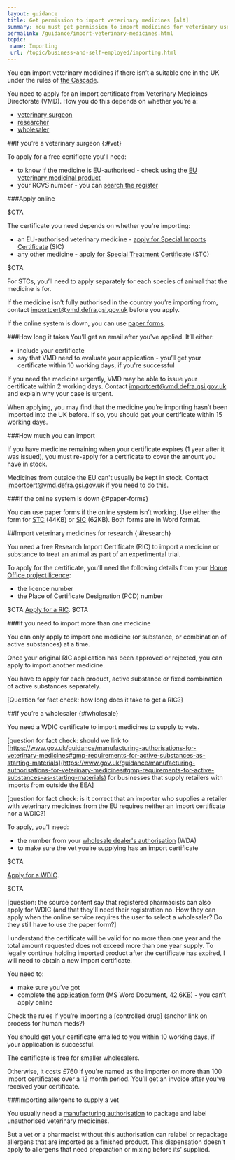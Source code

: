 ```yaml
---
layout: guidance
title: Get permission to import veterinary medicines [alt]
summary: You must get permission to import medicines for veterinary use.
permalink: /guidance/import-veterinary-medicines.html
topic:
 name: Importing
 url: /topic/business-and-self-employed/importing.html
---
```

You can import veterinary medicines if there isn’t a suitable one in the UK under the rules of [the Cascade](https://www.gov.uk/guidance/the-cascade-prescribing-unauthorised-medicines).

You need to apply for an import certificate from Veterinary Medicines Directorate (VMD). How you do this depends on whether you’re a:

- [veterinary surgeon](#vet)
- [researcher](#research)
- [wholesaler](#wholesale)


##If you’re a veterinary surgeon
{:#vet}

To apply for a free certificate you'll need:

- to know if the medicine is EU-authorised - check using the [EU veterinary medicinal product](http://vet.eudrapharm.eu/vet/searchbykeyword.do)
- your RCVS number - you can [search the register](http://www.rcvs.org.uk/find-a-surgeon/surgeon)

###Apply online

$CTA

The certificate you need depends on whether you're importing:

- an EU-authorised veterinary medicine - [apply for Special Imports Certificate](https://www.vmd.defra.gov.uk/sis/sic-application.aspx) (SIC)
- any other medicine  - [apply for Special Treatment Certificate](https://www.vmd.defra.gov.uk/sis/stc-application.aspx) (STC)

$CTA

For STCs, you’ll need to apply separately for each species of animal that the medicine is for.

If the medicine isn’t fully authorised in the country you’re importing from, contact <importcert@vmd.defra.gsi.gov.uk> before you apply. 

If the online system is down, you can use [paper forms](#paper-forms).

###How long it takes
You’ll get an email after you've applied. It’ll either:

- include your certificate
- say that VMD need to evaluate your application - you’ll get your certificate within 10 working days, if you're successful

If you need the medicine urgently, VMD may be able to issue your certificate within 2 working days. Contact <importcert@vmd.defra.gsi.gov.uk> and explain why your case is urgent. 

When applying, you may find that the medicine you’re importing hasn’t been imported into the UK before. If so, you should get your certificate within 15 working days.

###How much you can import

If you have medicine remaining when your certificate expires (1 year after it was issued), you must re-apply for a certificate to cover the amount you have in stock.

Medicines from outside the EU can't usually be kept in stock. Contact <importcert@vmd.defra.gsi.gov.uk> if you need to do this.


###If the online system is down
{:#paper-forms}

You can use paper forms if the online system isn’t working. Use either the form for [STC](https://www.gov.uk/government/uploads/system/uploads/attachment_data/file/549418/_630643_Application_Form_SIC.docx) (44KB) or [SIC](https://www.gov.uk/government/uploads/system/uploads/attachment_data/file/549417/_630628_Application_Form_STC.docx) (62KB). Both forms are in Word format.

##Import veterinary medicines for research
{:#research}

You need a free Research Import Certificate (RIC) to import a medicine or substance to treat an animal as part of an experimental trial.

To apply for the certificate, you’ll need the following details from your [Home Office project licence](https://www.gov.uk/guidance/research-and-testing-using-animals#applying-for-licences):

- the licence number 
- the Place of Certificate Designation (PCD) number

$CTA
[Apply for a RIC](http://www.vmd.defra.gov.uk/ric/Application.aspx).
$CTA

###If you need to import more than one medicine

You can only apply to import one medicine (or substance, or combination of active substances) at a time.

Once your original RIC application has been approved or rejected, you can apply to import another medicine.

You have to apply for each product, active substance or fixed combination of active substances separately. 

[Question for fact check: how long does it take to get a RIC?]


##If you’re a wholesaler
{:#wholesale}

You need a WDIC certificate to import medicines to supply to vets.

[question for fact check: should we link to [https://www.gov.uk/guidance/manufacturing-authorisations-for-veterinary-medicines#gmp-requirements-for-active-substances-as-starting-materials](https://www.gov.uk/guidance/manufacturing-authorisations-for-veterinary-medicines#gmp-requirements-for-active-substances-as-starting-materials) for businesses that supply retailers with imports from outside the EEA]

[question for fact check: is it correct that an importer who supplies a retailer with veterinary medicines from the EU requires neither an import certificate nor a WDIC?]

To apply, you'll need:

- the number from your [wholesale dealer's authorisation](https://www.gov.uk/guidance/apply-for-a-veterinary-medicine-wholesale-dealers-authorisation-wda) (WDA)
- to make sure the vet you’re supplying has an import certificate

$CTA
 
[Apply for a WDIC](https://www.vmd.defra.gov.uk/sis/wdic-application.aspx).

$CTA

[question: the source content say that registered pharmacists can also apply for WDIC (and that they'll need their registration no. How they can apply when the online service requires the user to select a wholesaler? Do they still have to use the paper form?]

I understand the certificate will be valid for no more than one year and the total amount requested does not exceed more than one year supply. To legally continue holding imported product after the certificate has expired, I will need to obtain a new import certificate.

You need to:

- make sure you’ve got 
- complete the [application form](https://www.gov.uk/government/uploads/system/uploads/attachment_data/file/549415/_630639_Application_Form_WDIC.docx) (MS Word Document, 42.6KB) - you can’t apply online

Check the rules if you’re importing a [controlled drug] (anchor link on process for human meds?)

You should get your certificate emailed to you within 10 working days, if your application is successful.

The certificate is free for smaller wholesalers. 

Otherwise, it costs £760 if you're named as the importer on more than 100 import certificates over a 12 month period. You’ll get an invoice after you’ve received your certificate.

###Importing allergens to supply a vet

You usually need a [manufacturing authorisation](https://www.gov.uk/guidance/apply-for-a-certificate-to-import-a-veterinary-medicine-into-the-uk) to package and label unauthorised veterinary medicines.

But a vet or a pharmacist without this authorisation can relabel or repackage allergens that are imported as a finished product. This dispensation doesn't apply to allergens that need preparation or mixing before its' supplied.
